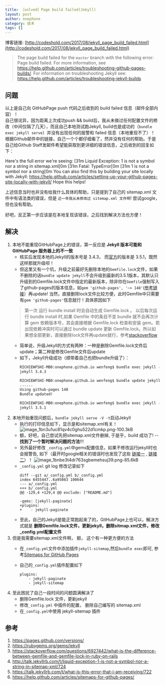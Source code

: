 ```yaml
---
title: ［solved］Page build failed(Jekyll)
layout: post
author: onephone
category: 技术
tags: []
---
```

博客链接: [http://codeshold.com/2017/08/jekyll_page_build_failed.html](http://codeshold.com/2017/08/jekyll_page_build_failed.html)

> The page build failed for the `master` branch with the following error:
Page build failed. For more information, see https://help.github.com/articles/troubleshooting-github-pages-builds/.
For information on troubleshooting Jekyll see:
  https://help.github.com/articles/troubleshooting-jekyll-builds

## 问题
以上是自己向 GitHubPage push 代码之后收到的 build failed 信息（邮件全部内容）！  
自己很诧异，因为距离上次成功push && build后，我从未做过任何配置文件的修改（中间仅隔了几天），而且自己本地测试跑Jekyll, build也是成功的（`bundle exec jekyll serve`）并没有出现任何的报警和 failed 信息（本地重现不了）！
根据Github邮件中的链接，自己一个个都仔细看了，然并没有任何的帮助。于是自己给Github Staff发邮件希望能获取到更详细的错误信息，之后收到的回复如下：

> 
Here's the full error we're seeing:
[31m  Liquid Exception: 1 is not a symbol nor a string in sitemap.xml[0m
[31m             Fatal: TypeError[0m
[31m                    1 is not a symbol nor a string[0m
You can also find this by building your site locally with Jekyll:
https://help.github.com/articles/setting-up-your-github-pages-site-locally-with-jekyll/
Hope this helps!

上述信息当时也并没有给我什么具体的帮助，只是提到了自己的 sitemap.xml 文件中有语法类的错误，但是 `近一年我从未修改过 sitemap.xml 文件啊`! 尝试google，但也没有帮助。

好吧，反正第一步应该是在本地复现该错误，之后找到解决方法也方便！

## 解决

1. 本地不能重现GitHubPage上的错误，第一反应是 **Jekyll 版本可能和GitHubPage 服务器上的不一致**
    - 核实后发现本地的Jekyll的版本号是 3.4.3， 而[官方][1]的版本是 3.5.1，既然这样那就升级呗！
    - 但这里又有一个坑，升级之前最好先删除本地的`Gemfile.lock`文件，如果不删除的话`bundle update jekyll`不会升级到最新的3.5.1版本，其默认只升级到的Gemfile.lock文件中指定的最新版本，除非你在`Gemfile`强制写入了github-pages的版本信息，如`gem 'github-pages', '~> 148'`([参考链接][2]）再update! 当然，直接删除lock文件比较方便，此时Gemfile中只需要有`gem 'github-pages'`信息就行！具体原因如下
    > 第一次    运行 bundle install 时会自动生成 Gemfile.lock 。
    以后每次运行 bundle install 时,如果 Gemfile 中的条目不变 bundle 就不会再次计算 gem 依赖版本号，其会直接根据 Gemfile.lock 检查和安装 gem。若出现依赖冲突时可以通过 bundle update 更新 Gemfile.lock。所以如果想全部更新，直接删除lock文件再update就行，参考[stackoverflow][3]
    - 简单说，升级Jekyll的方式有两种：一种是删除Gemfile.lock文件后update；第二种是修改Genfile文件后update
    - 如下，Jekyll升级成功（顺带着自己也把bundle升级了）：
        ```bash
        RICHIEWFSHI-MB0:onephone.github.io wenfeng$ bundle exec jekyll --version
        jekyll 3.4.3
        
        RICHIEWFSHI-MB0:onephone.github.io wenfeng$ bundle update jekyll
        ......
        Using github-pages 148
        Bundle updated!
        
        RICHIEWFSHI-MB0:onephone.github.io wenfeng$ bundle exec jekyll -v
        jekyll 3.5.1
        ```
2. 本地开始重现问题后，`bundle jekyll serve -V -t`启动Jekyll
    - 执行的打印信息如下，显示是和sitemap.xml有关！
    ![image_1bn3u1uc81qv4c0ghu522d1cmkp.png-100.3kB][4]
    - 额，好吧，自己尝试先把sitemap.xml文件删掉, 于是乎，build 成功了! -- **找到了一个暂时解决问题的方法**!!!
    -  另外最好修改 `_config.yml`中gems配置信息，如果不修改运行jekyll时也会报警告, 如下（最开时google相关的错误时也发现了这些 [链接一][5] , [链接二][6]）！
    ![image_1bnbe3t4dr763sgbemehsuj39.png-85.6kB][7]
    - `_config.yml` git log 修改记录如下
        ```
        diff --git a/_config.yml b/_config.yml
        index 6455447..6a95083 100644
        --- a/_config.yml
        +++ b/_config.yml
        @@ -129,4 +129,4 @@ exclude: ["README.md"]
         
        -gems: [jekyll-paginate]
        +plugins:
        +    - jekyll-paginate
        ```
    - 至此，自己的Jekyll是能正常跑起来了的，GitHubPage上也可以，解决方式就是 **删除Gemfile.lock文件，更新jekyll，删除sitmap.xml文件，修改_config.yml配置文件**
3. 但是我需要sitemap.xml文件啊， 额， 这个有一种更方便的方法
    - 在`_config.yml`文件中添加插件`jekyll-sitemap`,然后`bundle exec`即可, 参考[Sitemaps for GitHub Pages][8]
    - 自己的`_config.yml`插件配置如下

        ```
        plugins:
            - jekyll-paginate
            - jekyll-sitemap
        ```   
4. 至此困扰了自己一段时间的问题圆满解决了
    - 删除Gemfile.lock 文件，更新jekyll
    - 修改`_config.yml` 中插件的配置， 删除自己编写的 sitemap.xml
    - 在`_config.yml`中使用 jekyll-sitemap 插件

## 参考

1. https://pages.github.com/versions/
2. https://rubygems.org/gems/jekyll
3. https://stackoverflow.com/questions/6927442/what-is-the-difference-between-gemfile-and-gemfile-lock-in-ruby-on-rails
5. http://talk.jekyllrb.com/t/liquid-exception-1-is-not-a-symbol-nor-a-string-in-sitemap-xml/724
6. https://talk.jekyllrb.com/t/what-is-this-error-that-i-am-receiving/722
8. https://help.github.com/articles/sitemaps-for-github-pages/


  [1]: https://pages.github.com/versions/
  [2]: https://rubygems.org/gems/jekyll
  [3]: https://stackoverflow.com/questions/6927442/what-is-the-difference-between-gemfile-and-gemfile-lock-in-ruby-on-rails
  [4]: http://static.zybuluo.com/wuzhimang/jwvqzgyiankv17un48pfd4ux/image_1bn3u1uc81qv4c0ghu522d1cmkp.png
  [5]: http://talk.jekyllrb.com/t/liquid-exception-1-is-not-a-symbol-nor-a-string-in-sitemap-xml/724
  [6]: https://talk.jekyllrb.com/t/what-is-this-error-that-i-am-receiving/722
  [7]: http://static.zybuluo.com/wuzhimang/tkk8jck0l0osi086qtlkl8xg/image_1bnbe3t4dr763sgbemehsuj39.png
  [8]: https://help.github.com/articles/sitemaps-for-github-pages/
